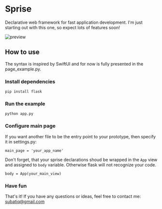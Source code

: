 # Sprise
Declarative web framework for fast application development. I'm just starting out with this one, so expect lots of features soon!

![preview](https://i.imgur.com/2MMOGQh.png)

## How to use

The syntax is inspired by SwiftUI and for now is fully presented in the page_example.py.

### Install dependencies

```pip install flask```

### Run the example

```python app.py```

### Configure main page

If you want another file to be the entry point to your prototype, then specify it in settings.py:

```main_page = 'your_app_name'```

Don't forget, that your sprise declarations shoud be wrapped in the ```App``` view and assigned to ```body``` variable. Otherwise flask will not recognize your code.

```body = App(your_main_view)```

### Have fun

That's it! If you have any questions or ideas, feel free to contact me: subatiq@gmail.com

